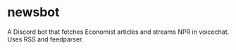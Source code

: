 # newsbot
A Discord bot that fetches Economist articles and streams NPR in voicechat. Uses RSS and feedparser.


